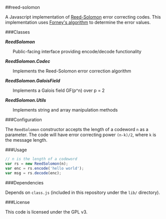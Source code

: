 ##reed-solomon

A Javascript implementation of [Reed-Solomon](http://en.wikipedia.org/wiki/Reed%E2%80%93Solomon_error_correction) error correcting codes. This implementation uses [Forney's algorithm](http://en.wikipedia.org/wiki/Forney_algorithm) to determine the error values.

###Classes

_**ReedSolomon**_

&nbsp;&nbsp;&nbsp;&nbsp;&nbsp;&nbsp;Public-facing interface providing encode/decode functionality

_**ReedSolomon.Codec**_

&nbsp;&nbsp;&nbsp;&nbsp;&nbsp;&nbsp;Implements the Reed-Solomon error correction algorithm

_**ReedSolomon.GaloisField**_

&nbsp;&nbsp;&nbsp;&nbsp;&nbsp;&nbsp;Implements a Galois field GF(p^n) over p = 2

_**ReedSolomon.Utils**_

&nbsp;&nbsp;&nbsp;&nbsp;&nbsp;&nbsp;Implements string and array manipulation methods

###Configuration

The `ReedSolomon` constructor accepts the length of a codeword `n` as a parameter.
The code will have error correcting power `(n-k)/2`, where `k` is the message length.

###Usage
  
```javascript
// n is the length of a codeword
var rs = new ReedSolomon(n);
var enc = rs.encode('hello world');
var msg = rs.decode(enc);
```

###Dependencies

Depends on `class.js` (included in this repository under the `lib/` directory).

###License

This code is licensed under the GPL v3.
